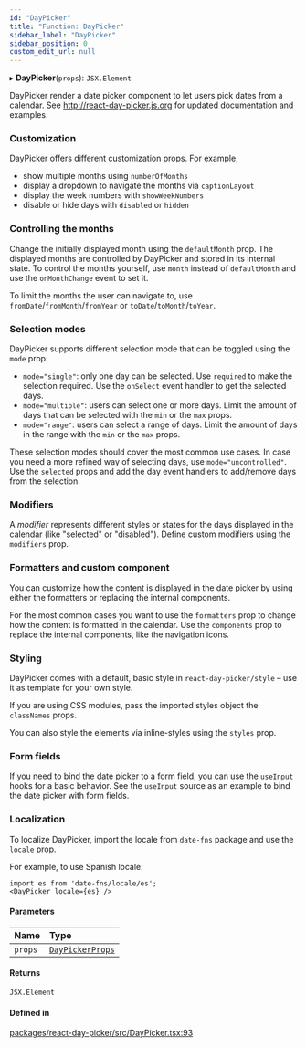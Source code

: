 ```yaml
---
id: "DayPicker"
title: "Function: DayPicker"
sidebar_label: "DayPicker"
sidebar_position: 0
custom_edit_url: null
---
```


▸ **DayPicker**(`props`): `JSX.Element`

DayPicker render a date picker component to let users pick dates from a
calendar. See http://react-day-picker.js.org for updated documentation and
examples.

### Customization

DayPicker offers different customization props. For example,

- show multiple months using `numberOfMonths`
- display a dropdown to navigate the months via `captionLayout`
- display the week numbers with `showWeekNumbers`
- disable or hide days with `disabled` or `hidden`

### Controlling the months

Change the initially displayed month using the `defaultMonth` prop. The
displayed months are controlled by DayPicker and stored in its internal
state. To control the months yourself, use `month` instead of `defaultMonth`
and use the `onMonthChange` event to set it.

To limit the months the user can navigate to, use
`fromDate`/`fromMonth`/`fromYear` or `toDate`/`toMonth`/`toYear`.

### Selection modes

DayPicker supports different selection mode that can be toggled using the
`mode` prop:

- `mode="single"`: only one day can be selected. Use `required` to make the
  selection required. Use the `onSelect` event handler to get the selected
  days.
- `mode="multiple"`: users can select one or more days. Limit the amount of
  days that can be selected with the `min` or the `max` props.
- `mode="range"`: users can select a range of days. Limit the amount of days
  in the range with the `min` or the `max` props.

These selection modes should cover the most common use cases. In case you
need a more refined way of selecting days, use `mode="uncontrolled"`. Use the
`selected` props and add the day event handlers to add/remove days from the
selection.

### Modifiers

A _modifier_ represents different styles or states for the days displayed in
the calendar (like "selected" or "disabled"). Define custom modifiers using
the `modifiers` prop.

### Formatters and custom component

You can customize how the content is displayed in the date picker by using
either the formatters or replacing the internal components.

For the most common cases you want to use the `formatters` prop to change how
the content is formatted in the calendar. Use the `components` prop to
replace the internal components, like the navigation icons.

### Styling

DayPicker comes with a default, basic style in `react-day-picker/style` –
use it as template for your own style.

If you are using CSS modules, pass the imported styles object the
`classNames` props.

You can also style the elements via inline-styles using the `styles` prop.

### Form fields

If you need to bind the date picker to a form field, you can use the
`useInput` hooks for a basic behavior. See the `useInput` source as an
example to bind the date picker with form fields.

### Localization

To localize DayPicker, import the locale from `date-fns` package and use the
`locale` prop.

For example, to use Spanish locale:

```
import es from 'date-fns/locale/es';
<DayPicker locale={es} />
```

#### Parameters

| Name | Type |
| :------ | :------ |
| `props` | [`DayPickerProps`](../types/DayPickerProps) |

#### Returns

`JSX.Element`

#### Defined in

[packages/react-day-picker/src/DayPicker.tsx:93](https://github.com/gpbl/react-day-picker/blob/6bc3b9d0/packages/react-day-picker/src/DayPicker.tsx#L93)
